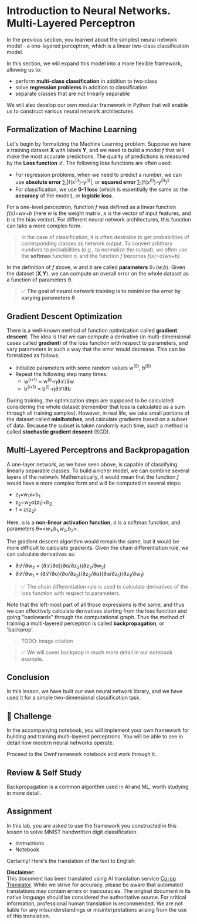 <!--
CO_OP_TRANSLATOR_METADATA:
{
  "original_hash": "df98b2c59f87d8543135301e87969f70",
  "translation_date": "2025-05-20T02:10:00+00:00",
  "source_file": "15-rag-and-vector-databases/data/own_framework.md",
  "language_code": "en"
}
-->
# Introduction to Neural Networks. Multi-Layered Perceptron

In the previous section, you learned about the simplest neural network model - a one-layered perceptron, which is a linear two-class classification model.

In this section, we will expand this model into a more flexible framework, allowing us to:

* perform **multi-class classification** in addition to two-class
* solve **regression problems** in addition to classification
* separate classes that are not linearly separable

We will also develop our own modular framework in Python that will enable us to construct various neural network architectures.

## Formalization of Machine Learning

Let's begin by formalizing the Machine Learning problem. Suppose we have a training dataset **X** with labels **Y**, and we need to build a model *f* that will make the most accurate predictions. The quality of predictions is measured by the **Loss function** ℒ. The following loss functions are often used:

* For regression problems, when we need to predict a number, we can use **absolute error** ∑<sub>i</sub>|f(x<sup>(i)</sup>)-y<sup>(i)</sup>|, or **squared error** ∑<sub>i</sub>(f(x<sup>(i)</sup>)-y<sup>(i)</sup>)<sup>2</sup>
* For classification, we use **0-1 loss** (which is essentially the same as the **accuracy** of the model), or **logistic loss**.

For a one-level perceptron, function *f* was defined as a linear function *f(x)=wx+b* (here *w* is the weight matrix, *x* is the vector of input features, and *b* is the bias vector). For different neural network architectures, this function can take a more complex form.

> In the case of classification, it is often desirable to get probabilities of corresponding classes as network output. To convert arbitrary numbers to probabilities (e.g., to normalize the output), we often use the **softmax** function σ, and the function *f* becomes *f(x)=σ(wx+b)*

In the definition of *f* above, *w* and *b* are called **parameters** θ=⟨*w,b*⟩. Given the dataset ⟨**X**,**Y**⟩, we can compute an overall error on the whole dataset as a function of parameters θ.

> ✅ **The goal of neural network training is to minimize the error by varying parameters θ**

## Gradient Descent Optimization

There is a well-known method of function optimization called **gradient descent**. The idea is that we can compute a derivative (in multi-dimensional cases called **gradient**) of the loss function with respect to parameters, and vary parameters in such a way that the error would decrease. This can be formalized as follows:

* Initialize parameters with some random values w<sup>(0)</sup>, b<sup>(0)</sup>
* Repeat the following step many times:
    - w<sup>(i+1)</sup> = w<sup>(i)</sup>-η∂ℒ/∂w
    - b<sup>(i+1)</sup> = b<sup>(i)</sup>-η∂ℒ/∂b

During training, the optimization steps are supposed to be calculated considering the whole dataset (remember that loss is calculated as a sum through all training samples). However, in real life, we take small portions of the dataset called **minibatches**, and calculate gradients based on a subset of data. Because the subset is taken randomly each time, such a method is called **stochastic gradient descent** (SGD).

## Multi-Layered Perceptrons and Backpropagation

A one-layer network, as we have seen above, is capable of classifying linearly separable classes. To build a richer model, we can combine several layers of the network. Mathematically, it would mean that the function *f* would have a more complex form and will be computed in several steps:
* z<sub>1</sub>=w<sub>1</sub>x+b<sub>1</sub>
* z<sub>2</sub>=w<sub>2</sub>α(z<sub>1</sub>)+b<sub>2</sub>
* f = σ(z<sub>2</sub>)

Here, α is a **non-linear activation function**, σ is a softmax function, and parameters θ=<*w<sub>1</sub>,b<sub>1</sub>,w<sub>2</sub>,b<sub>2</sub>*>.

The gradient descent algorithm would remain the same, but it would be more difficult to calculate gradients. Given the chain differentiation rule, we can calculate derivatives as:

* ∂ℒ/∂w<sub>2</sub> = (∂ℒ/∂σ)(∂σ/∂z<sub>2</sub>)(∂z<sub>2</sub>/∂w<sub>2</sub>)
* ∂ℒ/∂w<sub>1</sub> = (∂ℒ/∂σ)(∂σ/∂z<sub>2</sub>)(∂z<sub>2</sub>/∂α)(∂α/∂z<sub>1</sub>)(∂z<sub>1</sub>/∂w<sub>1</sub>)

> ✅ The chain differentiation rule is used to calculate derivatives of the loss function with respect to parameters.

Note that the left-most part of all those expressions is the same, and thus we can effectively calculate derivatives starting from the loss function and going "backwards" through the computational graph. Thus the method of training a multi-layered perceptron is called **backpropagation**, or 'backprop'.

> TODO: image citation

> ✅ We will cover backprop in much more detail in our notebook example.

## Conclusion

In this lesson, we have built our own neural network library, and we have used it for a simple two-dimensional classification task.

## 🚀 Challenge

In the accompanying notebook, you will implement your own framework for building and training multi-layered perceptrons. You will be able to see in detail how modern neural networks operate.

Proceed to the OwnFramework notebook and work through it.

## Review & Self Study

Backpropagation is a common algorithm used in AI and ML, worth studying in more detail.

## Assignment

In this lab, you are asked to use the framework you constructed in this lesson to solve MNIST handwritten digit classification.

* Instructions
* Notebook

Certainly! Here's the translation of the text to English:

**Disclaimer**:  
This document has been translated using AI translation service [Co-op Translator](https://github.com/Azure/co-op-translator). While we strive for accuracy, please be aware that automated translations may contain errors or inaccuracies. The original document in its native language should be considered the authoritative source. For critical information, professional human translation is recommended. We are not liable for any misunderstandings or misinterpretations arising from the use of this translation.
